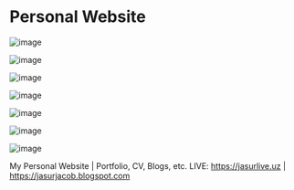 # Personal Website

![image](https://github.com/user-attachments/assets/71499c23-393e-4191-b196-5338709835a0)

![image](https://github.com/user-attachments/assets/880441d7-b19a-469a-8a62-77e9f6a0ae4f)

![image](https://github.com/user-attachments/assets/ca747fed-361e-4133-b3bd-2fe5fb296610)

![image](https://github.com/user-attachments/assets/f97c1455-bd21-4a33-822a-fc5957042213)

![image](https://github.com/user-attachments/assets/b6cdcc8a-7bc8-4378-b220-7c6cd5fe76b7)

![image](https://github.com/user-attachments/assets/07b48354-a227-46a9-a1c8-bda160576c78)

![image](https://github.com/user-attachments/assets/ada42bea-52e7-4b24-a83b-703719c7b3c0)

My Personal Website | Portfolio, CV, Blogs, etc.
LIVE: https://jasurlive.uz | https://jasurjacob.blogspot.com
